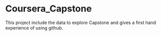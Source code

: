 # Coursera_Capstone
This project include the data to explore Capstone and gives a first hand experience of using github.
